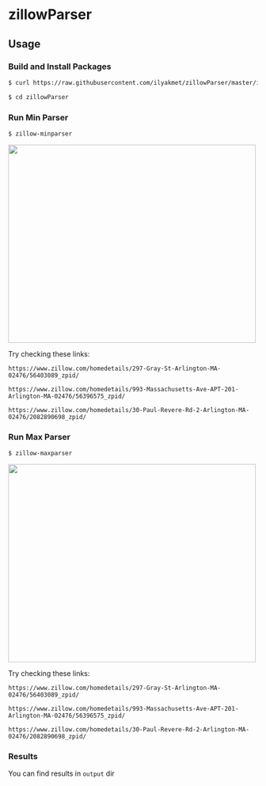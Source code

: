 # zillowParser

## Usage

### Build and Install Packages
```bash
$ curl https://raw.githubusercontent.com/ilyakmet/zillowParser/master/install.sh | sh
```

```bash
$ cd zillowParser
```

### Run Min Parser
```bash
$ zillow-minparser
```
<img src="https://media.giphy.com/media/iFmeoLdVqUEbjRhYrD/giphy.gif" width="500" height="400"/>

Try checking these links:
```curl
https://www.zillow.com/homedetails/297-Gray-St-Arlington-MA-02476/56403089_zpid/

https://www.zillow.com/homedetails/993-Massachusetts-Ave-APT-201-Arlington-MA-02476/56396575_zpid/

https://www.zillow.com/homedetails/30-Paul-Revere-Rd-2-Arlington-MA-02476/2082890698_zpid/
```

### Run Max Parser
```bash
$ zillow-maxparser
```
<img src="https://media.giphy.com/media/TEiSUlULhSdcnwMbUo/giphy.gif" width="500" height="400"/>

Try checking these links:
```curl
https://www.zillow.com/homedetails/297-Gray-St-Arlington-MA-02476/56403089_zpid/

https://www.zillow.com/homedetails/993-Massachusetts-Ave-APT-201-Arlington-MA-02476/56396575_zpid/

https://www.zillow.com/homedetails/30-Paul-Revere-Rd-2-Arlington-MA-02476/2082890698_zpid/
```

### Results
You can find results in `output` dir
